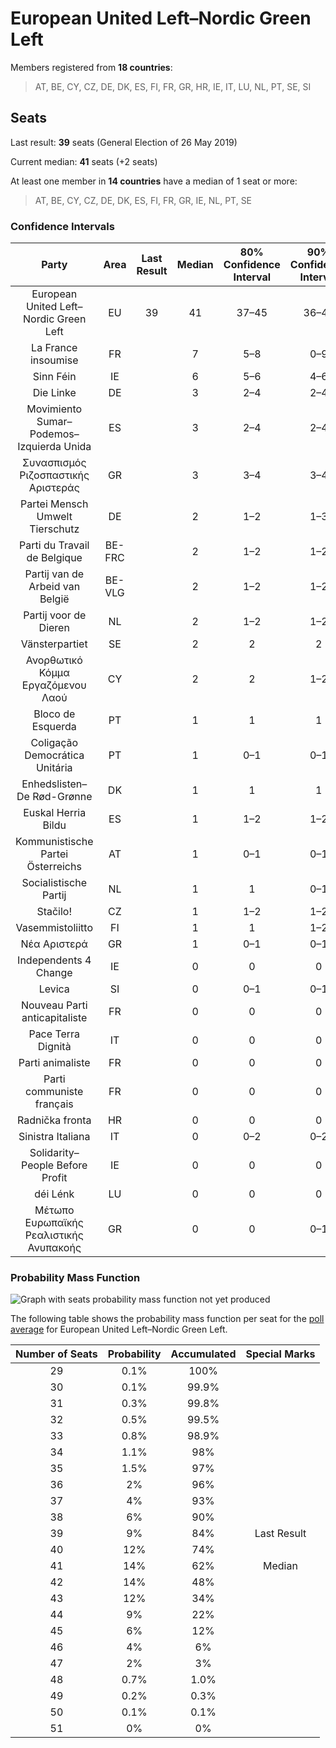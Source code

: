 # European United Left–Nordic Green Left

Members registered from **18 countries**:

> AT, BE, CY, CZ, DE, DK, ES, FI, FR, GR, HR, IE, IT, LU, NL, PT, SE, SI

## Seats

Last result: **39** seats (General Election of 26 May 2019)

Current median: **41** seats (+2 seats)

At least one member in **14 countries** have a median of 1 seat or more:

> AT, BE, CY, CZ, DE, DK, ES, FI, FR, GR, IE, NL, PT, SE

### Confidence Intervals

| Party | Area | Last Result | Median | 80% Confidence Interval | 90% Confidence Interval | 95% Confidence Interval | 99% Confidence Interval |
|:-----:|:----:|:-----------:|:------:|:-----------------------:|:-----------------------:|:-----------------------:|:-----------------------:|
| European United Left–Nordic Green Left | EU | 39 | 41 | 37–45 | 36–46 | 34–47 | 31–48 |
| La France insoumise | FR | | 7 | 5–8 | 0–9 | 0–9 | 0–10 |
| Sinn Féin | IE | | 6 | 5–6 | 4–6 | 3–6 | 3–6 |
| Die Linke | DE | | 3 | 2–4 | 2–4 | 2–4 | 1–5 |
| Movimiento Sumar–Podemos–Izquierda Unida | ES | | 3 | 2–4 | 2–4 | 2–4 | 2–4 |
| Συνασπισμός Ριζοσπαστικής Αριστεράς | GR | | 3 | 3–4 | 3–4 | 3–4 | 3–4 |
| Partei Mensch Umwelt Tierschutz | DE | | 2 | 1–2 | 1–3 | 1–3 | 1–3 |
| Parti du Travail de Belgique | BE-FRC | | 2 | 1–2 | 1–2 | 1–2 | 1–2 |
| Partij van de Arbeid van België | BE-VLG | | 2 | 1–2 | 1–2 | 1–2 | 1–2 |
| Partij voor de Dieren | NL | | 2 | 1–2 | 1–2 | 1–2 | 1–2 |
| Vänsterpartiet | SE | | 2 | 2 | 2 | 2 | 1–2 |
| Ανορθωτικό Κόμμα Εργαζόμενου Λαού | CY | | 2 | 2 | 1–2 | 1–2 | 1–2 |
| Bloco de Esquerda | PT | | 1 | 1 | 1 | 1 | 0–2 |
| Coligação Democrática Unitária | PT | | 1 | 0–1 | 0–1 | 0–1 | 0–1 |
| Enhedslisten–De Rød-Grønne | DK | | 1 | 1 | 1 | 1 | 0–1 |
| Euskal Herria Bildu | ES | | 1 | 1–2 | 1–2 | 1–2 | 0–2 |
| Kommunistische Partei Österreichs | AT | | 1 | 0–1 | 0–1 | 0–1 | 0–1 |
| Socialistische Partij | NL | | 1 | 1 | 0–1 | 0–1 | 0–1 |
| Stačilo! | CZ | | 1 | 1–2 | 1–2 | 1–2 | 0–2 |
| Vasemmistoliitto | FI | | 1 | 1 | 1–2 | 1–2 | 1–2 |
| Νέα Αριστερά | GR | | 1 | 0–1 | 0–1 | 0–1 | 0–1 |
| Independents 4 Change | IE | | 0 | 0 | 0 | 0–1 | 0–2 |
| Levica | SI | | 0 | 0–1 | 0–1 | 0–1 | 0–1 |
| Nouveau Parti anticapitaliste | FR | | 0 | 0 | 0 | 0 | 0 |
| Pace Terra Dignità | IT | | 0 | 0 | 0 | 0 | 0 |
| Parti animaliste | FR | | 0 | 0 | 0 | 0 | 0 |
| Parti communiste français | FR | | 0 | 0 | 0 | 0 | 0 |
| Radnička fronta | HR | | 0 | 0 | 0 | 0 | 0 |
| Sinistra Italiana | IT | | 0 | 0–2 | 0–2 | 0–2 | 0–3 |
| Solidarity–People Before Profit | IE | | 0 | 0 | 0 | 0 | 0 |
| déi Lénk | LU | | 0 | 0 | 0 | 0 | 0 |
| Μέτωπο Ευρωπαϊκής Ρεαλιστικής Ανυπακοής | GR | | 0 | 0 | 0–1 | 0–1 | 0–1 |

### Probability Mass Function

![Graph with seats probability mass function not yet produced](average-2024-04-30-seats-pmf-europeanunitedleft–nordicgreenleft.png "Seats Probability Mass Function")

The following table shows the probability mass function per seat for the [poll average](average-2024-04-30.html) for European United Left–Nordic Green Left.

| Number of Seats | Probability | Accumulated | Special Marks |
|:---------------:|:-----------:|:-----------:|:-------------:|
| 29 | 0.1% | 100% |  |
| 30 | 0.1% | 99.9% |  |
| 31 | 0.3% | 99.8% |  |
| 32 | 0.5% | 99.5% |  |
| 33 | 0.8% | 98.9% |  |
| 34 | 1.1% | 98% |  |
| 35 | 1.5% | 97% |  |
| 36 | 2% | 96% |  |
| 37 | 4% | 93% |  |
| 38 | 6% | 90% |  |
| 39 | 9% | 84% | Last Result |
| 40 | 12% | 74% |  |
| 41 | 14% | 62% | Median |
| 42 | 14% | 48% |  |
| 43 | 12% | 34% |  |
| 44 | 9% | 22% |  |
| 45 | 6% | 12% |  |
| 46 | 4% | 6% |  |
| 47 | 2% | 3% |  |
| 48 | 0.7% | 1.0% |  |
| 49 | 0.2% | 0.3% |  |
| 50 | 0.1% | 0.1% |  |
| 51 | 0% | 0% |  |


